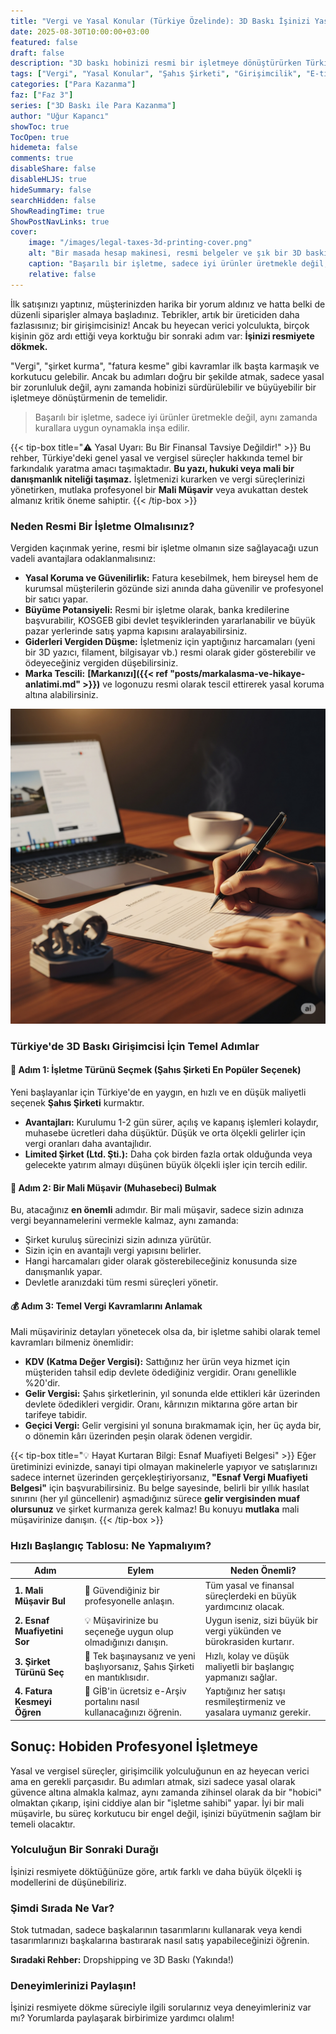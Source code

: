 ```yaml
---
title: "Vergi ve Yasal Konular (Türkiye Özelinde): 3D Baskı İşinizi Yasal Çerçeveye Oturtun"
date: 2025-08-30T10:00:00+03:00
featured: false
draft: false
description: "3D baskı hobinizi resmi bir işletmeye dönüştürürken Türkiye'deki yasal ve vergisel sorumluluklarınız nelerdir? Şahıs şirketi kurma, temel vergi kavramları ve esnaf muaflığı hakkında başlangıç rehberi."
tags: ["Vergi", "Yasal Konular", "Şahıs Şirketi", "Girişimcilik", "E-ticaret Yasaları", "Türkiye'de İş Kurmak", "Mali Müşavir"]
categories: ["Para Kazanma"]
faz: ["Faz 3"]
series: ["3D Baskı ile Para Kazanma"]
author: "Uğur Kapancı"
showToc: true
TocOpen: true
hidemeta: false
comments: true
disableShare: false
disableHLJS: true
hideSummary: false
searchHidden: false
ShowReadingTime: true
ShowPostNavLinks: true
cover:
    image: "/images/legal-taxes-3d-printing-cover.png"
    alt: "Bir masada hesap makinesi, resmi belgeler ve şık bir 3D baskı ürün"
    caption: "Başarılı bir işletme, sadece iyi ürünler üretmekle değil, kurallara uygun oynamakla inşa edilir."
    relative: false
---
```


İlk satışınızı yaptınız, müşterinizden harika bir yorum aldınız ve hatta belki de düzenli siparişler almaya başladınız. Tebrikler, artık bir üreticiden daha fazlasısınız; bir girişimcisiniz! Ancak bu heyecan verici yolculukta, birçok kişinin göz ardı ettiği veya korktuğu bir sonraki adım var: **İşinizi resmiyete dökmek.**

"Vergi", "şirket kurma", "fatura kesme" gibi kavramlar ilk başta karmaşık ve korkutucu gelebilir. Ancak bu adımları doğru bir şekilde atmak, sadece yasal bir zorunluluk değil, aynı zamanda hobinizi sürdürülebilir ve büyüyebilir bir işletmeye dönüştürmenin de temelidir.

> Başarılı bir işletme, sadece iyi ürünler üretmekle değil, aynı zamanda kurallara uygun oynamakla inşa edilir.

{{< tip-box title="⚠️ Yasal Uyarı: Bu Bir Finansal Tavsiye Değildir!" >}}
Bu rehber, Türkiye'deki genel yasal ve vergisel süreçler hakkında temel bir farkındalık yaratma amacı taşımaktadır. **Bu yazı, hukuki veya mali bir danışmanlık niteliği taşımaz.** İşletmenizi kurarken ve vergi süreçlerinizi yönetirken, mutlaka profesyonel bir **Mali Müşavir** veya avukattan destek almanız kritik öneme sahiptir.
{{< /tip-box >}}

### Neden Resmi Bir İşletme Olmalısınız?

Vergiden kaçınmak yerine, resmi bir işletme olmanın size sağlayacağı uzun vadeli avantajlara odaklanmalısınız:

* **Yasal Koruma ve Güvenilirlik:** Fatura kesebilmek, hem bireysel hem de kurumsal müşterilerin gözünde sizi anında daha güvenilir ve profesyonel bir satıcı yapar.
* **Büyüme Potansiyeli:** Resmi bir işletme olarak, banka kredilerine başvurabilir, KOSGEB gibi devlet teşviklerinden yararlanabilir ve büyük pazar yerlerinde satış yapma kapısını aralayabilirsiniz.
* **Giderleri Vergiden Düşme:** İşletmeniz için yaptığınız harcamaları (yeni bir 3D yazıcı, filament, bilgisayar vb.) resmi olarak gider gösterebilir ve ödeyeceğiniz vergiden düşebilirsiniz.
* **Marka Tescili:** **[Markanızı]({{< ref "posts/markalasma-ve-hikaye-anlatimi.md" >}})** ve logonuzu resmi olarak tescil ettirerek yasal koruma altına alabilirsiniz.

![Düzenli bir masada, bir hesap makinesi, resmi belgeler ve yanında şık bir 3D baskı ürünün olduğu profesyonel bir fotoğraf.](/images/official-business-setup.png)

### Türkiye'de 3D Baskı Girişimcisi İçin Temel Adımlar

#### 🏢 Adım 1: İşletme Türünü Seçmek (Şahıs Şirketi En Popüler Seçenek)
Yeni başlayanlar için Türkiye'de en yaygın, en hızlı ve en düşük maliyetli seçenek **Şahıs Şirketi** kurmaktır.
* **Avantajları:** Kurulumu 1-2 gün sürer, açılış ve kapanış işlemleri kolaydır, muhasebe ücretleri daha düşüktür. Düşük ve orta ölçekli gelirler için vergi oranları daha avantajlıdır.
* **Limited Şirket (Ltd. Şti.):** Daha çok birden fazla ortak olduğunda veya gelecekte yatırım almayı düşünen büyük ölçekli işler için tercih edilir.

#### 🤝 Adım 2: Bir Mali Müşavir (Muhasebeci) Bulmak
Bu, atacağınız **en önemli** adımdır. Bir mali müşavir, sadece sizin adınıza vergi beyannamelerini vermekle kalmaz, aynı zamanda:
* Şirket kuruluş sürecinizi sizin adınıza yürütür.
* Sizin için en avantajlı vergi yapısını belirler.
* Hangi harcamaları gider olarak gösterebileceğiniz konusunda size danışmanlık yapar.
* Devletle aranızdaki tüm resmi süreçleri yönetir.

#### 💰 Adım 3: Temel Vergi Kavramlarını Anlamak
Mali müşaviriniz detayları yönetecek olsa da, bir işletme sahibi olarak temel kavramları bilmeniz önemlidir:
* **KDV (Katma Değer Vergisi):** Sattığınız her ürün veya hizmet için müşteriden tahsil edip devlete ödediğiniz vergidir. Oranı genellikle %20'dir.
* **Gelir Vergisi:** Şahıs şirketlerinin, yıl sonunda elde ettikleri kâr üzerinden devlete ödedikleri vergidir. Oranı, kârınızın miktarına göre artan bir tarifeye tabidir.
* **Geçici Vergi:** Gelir vergisini yıl sonuna bırakmamak için, her üç ayda bir, o dönemin kârı üzerinden peşin olarak ödenen vergidir.

{{< tip-box title="💡 Hayat Kurtaran Bilgi: Esnaf Muafiyeti Belgesi" >}}
Eğer üretiminizi evinizde, sanayi tipi olmayan makinelerle yapıyor ve satışlarınızı sadece internet üzerinden gerçekleştiriyorsanız, **"Esnaf Vergi Muafiyeti Belgesi"** için başvurabilirsiniz. Bu belge sayesinde, belirli bir yıllık hasılat sınırını (her yıl güncellenir) aşmadığınız sürece **gelir vergisinden muaf olursunuz** ve şirket kurmanıza gerek kalmaz! Bu konuyu **mutlaka** mali müşavirinize danışın.
{{< /tip-box >}}

### Hızlı Başlangıç Tablosu: Ne Yapmalıyım?
<table class="summary-table">
    <thead>
        <tr>
            <th>Adım</th>
            <th>Eylem</th>
            <th>Neden Önemli?</th>
        </tr>
    </thead>
    <tbody>
        <tr>
            <td><strong>1. Mali Müşavir Bul</strong></td>
            <td>🤝 Güvendiğiniz bir profesyonelle anlaşın.</td>
            <td>Tüm yasal ve finansal süreçlerdeki en büyük yardımcınız olacak.</td>
        </tr>
        <tr>
            <td><strong>2. Esnaf Muafiyetini Sor</strong></td>
            <td>💡 Müşavirinize bu seçeneğe uygun olup olmadığınızı danışın.</td>
            <td>Uygun iseniz, sizi büyük bir vergi yükünden ve bürokrasiden kurtarır.</td>
        </tr>
        <tr>
            <td><strong>3. Şirket Türünü Seç</strong></td>
            <td>🏢 Tek başınaysanız ve yeni başlıyorsanız, Şahıs Şirketi en mantıklısıdır.</td>
            <td>Hızlı, kolay ve düşük maliyetli bir başlangıç yapmanızı sağlar.</td>
        </tr>
        <tr>
            <td><strong>4. Fatura Kesmeyi Öğren</strong></td>
            <td>🧾 GİB'in ücretsiz e-Arşiv portalını nasıl kullanacağınızı öğrenin.</td>
            <td>Yaptığınız her satışı resmileştirmeniz ve yasalara uymanız gerekir.</td>
        </tr>
    </tbody>
</table>

## Sonuç: Hobiden Profesyonel İşletmeye

Yasal ve vergisel süreçler, girişimcilik yolculuğunun en az heyecan verici ama en gerekli parçasıdır. Bu adımları atmak, sizi sadece yasal olarak güvence altına almakla kalmaz, aynı zamanda zihinsel olarak da bir "hobici" olmaktan çıkarıp, işini ciddiye alan bir "işletme sahibi" yapar. İyi bir mali müşavirle, bu süreç korkutucu bir engel değil, işinizi büyütmenin sağlam bir temeli olacaktır.

### Yolculuğun Bir Sonraki Durağı

İşinizi resmiyete döktüğünüze göre, artık farklı ve daha büyük ölçekli iş modellerini de düşünebiliriz.

<div class="post-cta-box">
<h3>Şimdi Sırada Ne Var?</h3>
<p>Stok tutmadan, sadece başkalarının tasarımlarını kullanarak veya kendi tasarımlarınızı başkalarına bastırarak nasıl satış yapabileceğinizi öğrenin.</p>
<p class="coming-soon-notice"><strong>Sıradaki Rehber:</strong> Dropshipping ve 3D Baskı <span>(Yakında!)</span></p>
</div>

### Deneyimlerinizi Paylaşın!
İşinizi resmiyete dökme süreciyle ilgili sorularınız veya deneyimleriniz var mı? Yorumlarda paylaşarak birbirimize yardımcı olalım!